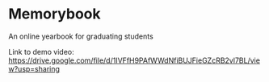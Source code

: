 # Memorybook
An online yearbook for graduating students

Link to demo video: https://drive.google.com/file/d/1IVFfH9PAfWWdNfiBUJFieGZcRB2vl7BL/view?usp=sharing
